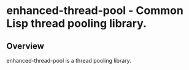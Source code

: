 # enhanced-thread-pool - Common Lisp thread pooling library.

## Overview

enhanced-thread-pool is a thread pooling library.

